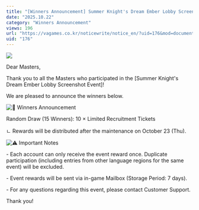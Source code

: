 ```yaml
---
title: "[Winners Announcement] Summer Knight's Dream Ember Lobby Screenshot Event"
date: "2025.10.22"
category: "Winners Announcement"
views: 196
url: "https://vagames.co.kr/noticewrite/notice_en/?uid=176&mod=document"
uid: "176"
---
```


![](/images/news/live/en/176-2b561a62.webp)  

  

Dear Masters,

  

Thank you to all the Masters who participated in the \[Summer Knight's Dream Ember Lobby Screenshot Event\]!

  

We are pleased to announce the winners below.

  

![🎁](/images/news/live/en/200-00ebbf59.svg) Winners Announcement

Random Draw (15 Winners): 10 × Limited Recruitment Tickets

ㄴ Rewards will be distributed after the maintenance on October 23 (Thu).

  

![⚠️](/images/news/live/en/176-56bce6b0.svg) Important Notes

\- Each account can only receive the event reward once. Duplicate participation (including entries from other language regions for the same event) will be excluded.

\- Event rewards will be sent via in-game Mailbox (Storage Period: 7 days).

\- For any questions regarding this event, please contact Customer Support.

  

Thank you!